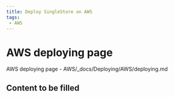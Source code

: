 ```yaml
---
title: Deploy SingleStore on AWS
tags:
 - AWS
---
```


# AWS deploying page

AWS deploying page - AWS/_docs/Deploying/AWS/deploying.md

## Content to be filled
